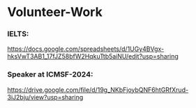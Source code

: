 # Volunteer-Work
### IELTS:
https://docs.google.com/spreadsheets/d/1UGy4BVgx-hksVwT3AB1_17fJZ58bfW2HqkuTtb5aiNU/edit?usp=sharing
### Speaker at ICMSF-2024:
https://drive.google.com/file/d/19g_NKbFjoybQNF6htGRfXrud-3iJ2bju/view?usp=sharing

